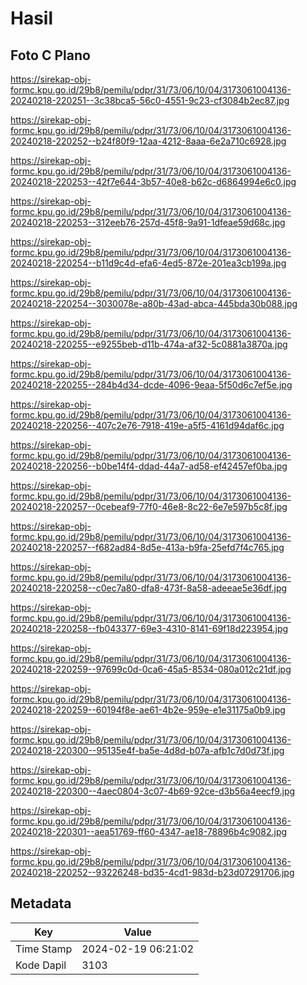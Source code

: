# Hasil

## Foto C Plano

https://sirekap-obj-formc.kpu.go.id/29b8/pemilu/pdpr/31/73/06/10/04/3173061004136-20240218-220251--3c38bca5-56c0-4551-9c23-cf3084b2ec87.jpg

https://sirekap-obj-formc.kpu.go.id/29b8/pemilu/pdpr/31/73/06/10/04/3173061004136-20240218-220252--b24f80f9-12aa-4212-8aaa-6e2a710c6928.jpg

https://sirekap-obj-formc.kpu.go.id/29b8/pemilu/pdpr/31/73/06/10/04/3173061004136-20240218-220253--42f7e644-3b57-40e8-b62c-d6864994e6c0.jpg

https://sirekap-obj-formc.kpu.go.id/29b8/pemilu/pdpr/31/73/06/10/04/3173061004136-20240218-220253--312eeb76-257d-45f8-9a91-1dfeae59d68c.jpg

https://sirekap-obj-formc.kpu.go.id/29b8/pemilu/pdpr/31/73/06/10/04/3173061004136-20240218-220254--b11d9c4d-efa6-4ed5-872e-201ea3cb199a.jpg

https://sirekap-obj-formc.kpu.go.id/29b8/pemilu/pdpr/31/73/06/10/04/3173061004136-20240218-220254--3030078e-a80b-43ad-abca-445bda30b088.jpg

https://sirekap-obj-formc.kpu.go.id/29b8/pemilu/pdpr/31/73/06/10/04/3173061004136-20240218-220255--e9255beb-d11b-474a-af32-5c0881a3870a.jpg

https://sirekap-obj-formc.kpu.go.id/29b8/pemilu/pdpr/31/73/06/10/04/3173061004136-20240218-220255--284b4d34-dcde-4096-9eaa-5f50d6c7ef5e.jpg

https://sirekap-obj-formc.kpu.go.id/29b8/pemilu/pdpr/31/73/06/10/04/3173061004136-20240218-220256--407c2e76-7918-419e-a5f5-4161d94daf6c.jpg

https://sirekap-obj-formc.kpu.go.id/29b8/pemilu/pdpr/31/73/06/10/04/3173061004136-20240218-220256--b0be14f4-ddad-44a7-ad58-ef42457ef0ba.jpg

https://sirekap-obj-formc.kpu.go.id/29b8/pemilu/pdpr/31/73/06/10/04/3173061004136-20240218-220257--0cebeaf9-77f0-46e8-8c22-6e7e597b5c8f.jpg

https://sirekap-obj-formc.kpu.go.id/29b8/pemilu/pdpr/31/73/06/10/04/3173061004136-20240218-220257--f682ad84-8d5e-413a-b9fa-25efd7f4c765.jpg

https://sirekap-obj-formc.kpu.go.id/29b8/pemilu/pdpr/31/73/06/10/04/3173061004136-20240218-220258--c0ec7a80-dfa8-473f-8a58-adeeae5e36df.jpg

https://sirekap-obj-formc.kpu.go.id/29b8/pemilu/pdpr/31/73/06/10/04/3173061004136-20240218-220258--fb043377-69e3-4310-8141-69f18d223954.jpg

https://sirekap-obj-formc.kpu.go.id/29b8/pemilu/pdpr/31/73/06/10/04/3173061004136-20240218-220259--97699c0d-0ca6-45a5-8534-080a012c21df.jpg

https://sirekap-obj-formc.kpu.go.id/29b8/pemilu/pdpr/31/73/06/10/04/3173061004136-20240218-220259--60194f8e-ae61-4b2e-959e-e1e31175a0b9.jpg

https://sirekap-obj-formc.kpu.go.id/29b8/pemilu/pdpr/31/73/06/10/04/3173061004136-20240218-220300--95135e4f-ba5e-4d8d-b07a-afb1c7d0d73f.jpg

https://sirekap-obj-formc.kpu.go.id/29b8/pemilu/pdpr/31/73/06/10/04/3173061004136-20240218-220300--4aec0804-3c07-4b69-92ce-d3b56a4eecf9.jpg

https://sirekap-obj-formc.kpu.go.id/29b8/pemilu/pdpr/31/73/06/10/04/3173061004136-20240218-220301--aea51769-ff60-4347-ae18-78896b4c9082.jpg

https://sirekap-obj-formc.kpu.go.id/29b8/pemilu/pdpr/31/73/06/10/04/3173061004136-20240218-220252--93226248-bd35-4cd1-983d-b23d07291706.jpg


## Metadata

| Key        | Value               |
| ---------- | ------------------- |
| Time Stamp | 2024-02-19 06:21:02 |
| Kode Dapil | 3103                |



